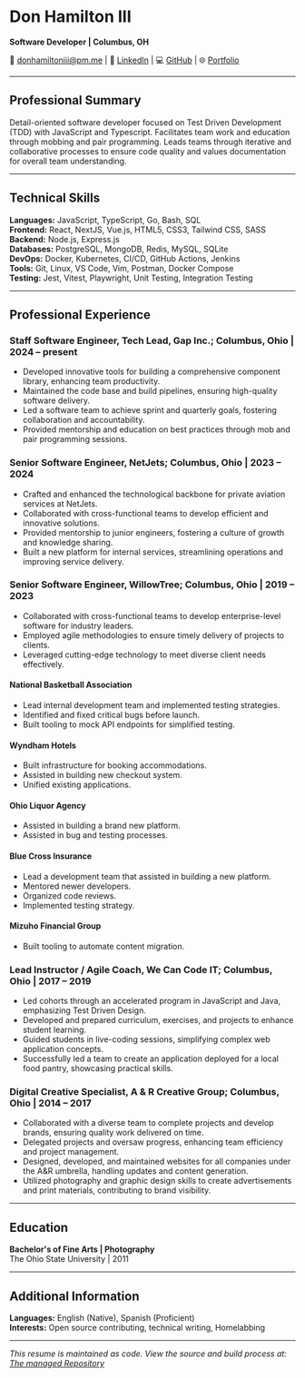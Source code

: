 # Don Hamilton III

**Software Developer | Columbus, OH**

📧 donhamiltoniii@pm.me | 🔗 [LinkedIn](https://linkedin.com/in/donhamiltoniii) | 💻 [GitHub](https://github.com/donhamiltoniii) | 🌐 [Portfolio](https://dondon.dev)

---

## Professional Summary

Detail-oriented software developer focused on Test Driven Development (TDD) with JavaScript and Typescript. Facilitates team work and education through mobbing and pair programming. Leads teams through iterative and collaborative processes to ensure code quality and values documentation for overall team understanding.

---

## Technical Skills

**Languages:** JavaScript, TypeScript, Go, Bash, SQL  
**Frontend:** React, NextJS, Vue.js, HTML5, CSS3, Tailwind CSS, SASS  
**Backend:** Node.js, Express.js  
**Databases:** PostgreSQL, MongoDB, Redis, MySQL, SQLite  
**DevOps:** Docker, Kubernetes, CI/CD, GitHub Actions, Jenkins  
**Tools:** Git, Linux, VS Code, Vim, Postman, Docker Compose  
**Testing:** Jest, Vitest, Playwright, Unit Testing, Integration Testing  

---

## Professional Experience

### Staff Software Engineer, Tech Lead, Gap Inc.; Columbus, Ohio | 2024 – present

- Developed innovative tools for building a comprehensive component library, enhancing team productivity.  
- Maintained the code base and build pipelines, ensuring high-quality software delivery.  
- Led a software team to achieve sprint and quarterly goals, fostering collaboration and accountability.  
- Provided mentorship and education on best practices through mob and pair programming sessions.

### Senior Software Engineer, NetJets; Columbus, Ohio | 2023 – 2024

- Crafted and enhanced the technological backbone for private aviation services at NetJets.  
- Collaborated with cross-functional teams to develop efficient and innovative solutions.  
- Provided mentorship to junior engineers, fostering a culture of growth and knowledge sharing.  
- Built a new platform for internal services, streamlining operations and improving service delivery.

### Senior Software Engineer, WillowTree; Columbus, Ohio | 2019 – 2023

- Collaborated with cross-functional teams to develop enterprise-level software for industry leaders.  
- Employed agile methodologies to ensure timely delivery of projects to clients.  
- Leveraged cutting-edge technology to meet diverse client needs effectively.

#### National Basketball Association

- Lead internal development team and implemented testing strategies.
- Identified and fixed critical bugs before launch.
- Built tooling to mock API endpoints for simplified testing.

#### Wyndham Hotels

- Built infrastructure for booking accommodations.
- Assisted in building new checkout system.
- Unified existing applications.

#### Ohio Liquor Agency

- Assisted in building a brand new platform.
- Assisted in bug and testing processes.

#### Blue Cross Insurance

- Lead a development team that assisted in building a new platform.
- Mentored newer developers.
- Organized code reviews.
- Implemented testing strategy.

#### Mizuho Financial Group

- Built tooling to automate content migration.

### Lead Instructor / Agile Coach, We Can Code IT; Columbus, Ohio | 2017 – 2019

- Led cohorts through an accelerated program in JavaScript and Java, emphasizing Test Driven Design.  
- Developed and prepared curriculum, exercises, and projects to enhance student learning.  
- Guided students in live-coding sessions, simplifying complex web application concepts.  
- Successfully led a team to create an application deployed for a local food pantry, showcasing practical skills.

### Digital Creative Specialist, A & R Creative Group; Columbus, Ohio | 2014 – 2017

- Collaborated with a diverse team to complete projects and develop brands, ensuring quality work delivered on time. 
- Delegated projects and oversaw progress, enhancing team efficiency and project management. 
- Designed, developed, and maintained websites for all companies under the A&R umbrella, handling updates and content generation. 
- Utilized photography and graphic design skills to create advertisements and print materials, contributing to brand visibility.

---

## Education

**Bachelor's of Fine Arts | Photography**  
The Ohio State University | 2011

---

## Additional Information

**Languages:** English (Native), Spanish (Proficient)  
**Interests:** Open source contributing, technical writing, Homelabbing

---

*This resume is maintained as code. View the source and build process at: [The managed Repository](https://github.com/donhamiltoniii/resume)*